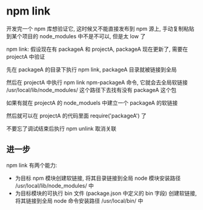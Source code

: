 # npm link
开发完一个 npm 库想验证它, 这时候又不能直接发布到 npm 源上, 
手动复制粘贴到某个项目的 node_modules 中不是不可以, 但是太 low 了

npm link:
假设现在有 packageA 和 projectA, 
packageA 现在更新了, 需要在 projectA 中验证

先在 packageA 的目录下执行 npm link, packageA 目录就被链接到全局

然后在 projectA 中执行 npm link npm-packageA 命令, 它就会去全局软链接
/usr/local/lib/node_modules/ 这个路径下去找有没有 packageA 这个包

如果有就在 projectA 的 node_moduels 中建立一个 packageA 的软链接

然后就可以在 projectA 的代码里面 require('packageA') 了

不要忘了调试结束后执行 npm unlink 取消关联


## 进一步
npm link 有两个能力:
  * 为目标 npm 模块创建软链接, 将其目录链接到全局 node 模块安装路径 /usr/local/lib/node_modules/ 中
  * 为目标模块的可执行 bin 文件 (package.json 中定义的 bin 字段) 创建软链接, 将其链接到全局 node 命令安装路径 /usr/local/bin/ 中
